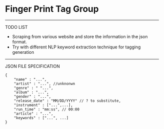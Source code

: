 # Finger Print Tag Group

---

TODO LIST

+ Scraping from various website and store the information in the json format.
+ Try with different NLP keyword extraction technique for tagging generation

---

JSON FILE SPECIFICATION

```
{
	"name" : "...",
	"artist" : "...", //unknonwn
	"genre" : " "...",
	"album" : "...",
	"gender" : "...",
	"release_date" : "MM/DD/YYYY" // ? to substitute,
	"instrument" : ["...",...],
	"run_time" : "mm:ss", // 00:00
	"article" : "...",
	"keywords" : ["...", ...]
}
```
